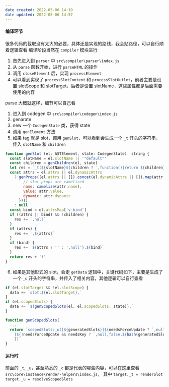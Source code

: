 ```yaml
---
date created: 2022-05-06 14:10
date updated: 2022-05-06 14:57
---
```


#### 编译环节

很多代码的截取没有太大的必要，具体还是实现的路线，我会贴路径，可以自行顺着逻辑查看
编译阶段当然在 `compiler` 模块进行

1. 首先进入到 `parser` 中 `src\compiler\parser\index.js`
2. 从 `parse` 函数开始，进行 `parseHTML` 的操作
3. 调用 `closeElement` 后，实现 `processElement`
4. 可以看到实现了 `processSlotContent` 和 `processSlotOutlet`，前者主要是设置 slotScope 和 slotTarget，后者是设置 slotName，这些属性都是后面需要使用的内容

parse 大概就这样，细节可以自己看

1. 进入到 codegen 中 `src\compiler\codegen\index.js`
2. genarate
3. new 一个 `CodegenState` 类，获得 state
4. 调用 `genElement` 方法
5. 如果 tag 就是 slot，调用 `genSlot`，可以看到会生成一个 `_t` 开头的字符串，传入 `slotName` 和 `children`

```js
function genSlot (el: ASTElement, state: CodegenState): string {
  const slotName = el.slotName || '"default"'
  const children = genChildren(el, state)
  let res = `_t(${slotName}${children ? `,function(){return ${children}}` : ''}`
  const attrs = el.attrs || el.dynamicAttrs
    ? genProps((el.attrs || []).concat(el.dynamicAttrs || []).map(attr => ({
        // slot props are camelized
        name: camelize(attr.name),
        value: attr.value,
        dynamic: attr.dynamic
      })))
    : null
  const bind = el.attrsMap['v-bind']
  if ((attrs || bind) && !children) {
    res += `,null`
  }
  if (attrs) {
    res += `,${attrs}`
  }
  if (bind) {
    res += `${attrs ? '' : ',null'},${bind}`
  }
  return res + ')'
}
```

6. 如果是其他形式的 slot，会走 `getData` 逻辑中，关键代码如下，主要是生成了一个 `_u` 开头的字符串，并传入了相关内容，其他逻辑可以自行查看

```js
if (el.slotTarget && !el.slotScope) {
  data += `slot:${el.slotTarget},`
}
if (el.scopedSlots) {
  data += `${genScopedSlots(el, el.scopedSlots, state)},`
}

function genScopedSlots(
  ...
  return `scopedSlots:_u([${generatedSlots}]${needsForceUpdate ? `,null,true` : ``
    }${!needsForceUpdate && needsKey ? `,null,false,${hash(generatedSlots)}` : ``
    })`
}
```

#### 运行时

前面的 `_t`, `_u`，甚至熟悉的 `_c` 都是代表的哪些内容，可以在这里查看 `src\core\instance\render-helpers\index.js`， 其中
`target._t = renderSlot`
`target._u = resolveScopedSlots`
